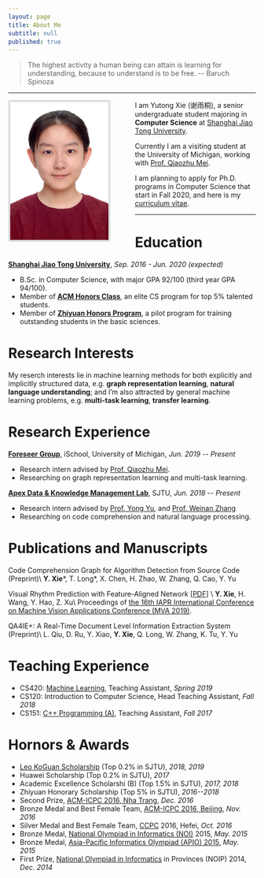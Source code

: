 ```yaml
---
layout: page
title: About Me
subtitle: null
published: true
---
```





> The highest activity a human being can attain is learning for understanding, because to understand is to be free. -- Baruch Spinoza

----------------------------

<img align="left" src="/img/photo.png" height="280" width="200" style="margin-right:50px;border:4px solid #ddd;border-radius:4px">

I am Yutong Xie (谢雨桐), a senior undergraduate student majoring in **Computer Science** at [Shanghai Jiao Tong University](http://en.sjtu.edu.cn/).

Currently I am a visiting student at the University of Michigan, working with [Prof. Qiaozhu Mei](http://www-personal.umich.edu/~qmei/).

I am planning to apply for Ph.D. programs in Computer Science that start in Fall 2020, and here is my [curriculum vitae](https://raw.githubusercontent.com/yutxie/yutxie.github.io/master/files/YutongXie.pdf).

----------------------------

# Education

[**Shanghai Jiao Tong University**](https://www.sjtu.edu.cn/), *Sep. 2016 - Jun. 2020 (expected)*

- B.Sc. in Computer Science, with major GPA 92/100 (third year GPA 94/100).
- Member of [**ACM Honors Class**](https://acm.sjtu.edu.cn/), an elite CS program for top 5% talented students.
- Member of [**Zhiyuan Honors Program**](https://zhiyuan.sjtu.edu.cn/), a pilot program for training outstanding students in the basic sciences.

# Research Interests

My reserch interests lie in machine learning methods for both explicitly and implicitly structured data, e.g. **graph representation learning**, **natural language understanding**; and I’m also attracted by general machine learning problems, e.g. **multi-task learning**, **transfer learning**.


# Research Experience

[**Foreseer Group**](http://foreseer.si.umich.edu/), iSchool, University of Michigan, *Jun. 2019 -- Present*

- Research intern advised by [Prof. Qiaozhu Mei](http://www-personal.umich.edu/~qmei/).
- Researching on graph representation learning and multi-task learning.

[**Apex Data & Knowledge Management Lab**](http://apex.sjtu.edu.cn), SJTU, *Jun. 2018 -- Present*

- Research intern advised by [Prof. Yong Yu](http://apex.sjtu.edu.cn/members/yyu), and [Prof. Weinan Zhang](http://wnzhang.net/)
- Researching on code comprehension and  natural language processing.

# Publications and Manuscripts

Code Comprehension Graph for Algorithm Detection from Source Code (Preprint)\\
**Y. Xie**\*, T. Long\*, X. Chen, H. Zhao, W. Zhang, Q. Cao, Y. Yu

Visual Rhythm Prediction with Feature-Aligned Network \[[PDF](http://www.mva-org.jp/Proceedings/2019/papers/05-20.pdf)\] \\
**Y. Xie**, H. Wang, Y. Hao, Z. Xu\\
Proceedings of [the 16th IAPR International Conference on Machine Vision Applications Conference (MVA 2019)](http://www.mva-org.jp/Proceedings/2019/).

QA4IE+: A Real-Time Document Level Information Extraction System (Preprint)\\
L. Qiu, D. Ru, Y. Xiao, **Y. Xie**, Q. Long, W. Zhang, K. Tu, Y. Yu


# Teaching Experience

- CS420: [Machine Learning](http://wnzhang.net/teaching/cs420/index.html), Teaching Assistant, *Spring 2019*
- CS120: Introduction to Computer Science, Head Teaching Assistant, *Fall 2018*
- CS151: [C++ Programming (A)](https://acm.sjtu.edu.cn/wiki/Programming_2017), Teaching Assistant, *Fall 2017*

# Hornors & Awards

- [Leo KoGuan Scholarship](http://www.leokoguanfoundation.org/) (Top 0.2% in SJTU), *2018, 2019*
- Huawei Scholarship (Top 0.2% in SJTU), *2017*
- Academic Excellence Scholarshi (B) (Top 1.5% in SJTU), *2017, 2018*
- Zhiyuan Honorary Scholarship  (Top 5% in SJTU), *2016--2018*
- Second Prize, [ACM-ICPC 2016, Nha Trang](https://icpc.baylor.edu/regionals/finder/nha-trang-2016), *Dec. 2016*
- Bronze Medal and Best Female Team, [ACM-ICPC 2016, Beijing](http://acm.pku.edu.cn/icpc_pku2016/), *Nov. 2016*
- Silver Medal and Best Female Team, [CCPC](http://ccpc.io/) 2016, Hefei, *Oct. 2016*
- Bronze Medal, [National Olympiad in Informatics (NOI)](http://www.noi.cn/) 2015, *May. 2015*
- Bronze Medal, [Asia-Pacific Informatics Olympiad (APIO) 2015](http://apio2015.org/), *May. 2015*
- First Prize, [National Olympiad in Informatics](http://www.noi.cn/) in Provinces (NOIP) 2014, *Dec. 2014*

